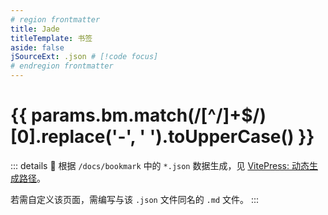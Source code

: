 ```yaml
---
# region frontmatter
title: Jade
titleTemplate: 书签
aside: false
jSourceExt: .json # [!code focus]
# endregion frontmatter
---
```


<script setup>
import { useData } from 'vitepress'

const { params } = useData()

</script>

# {{ params.bm.match(/[^/]+$/)[0].replace('-', ' ').toUpperCase() }}

::: details :tada:
根据 `/docs/bookmark` 中的 `*.json` 数据生成，见 [VitePress: 动态生成路径](https://vitepress.dev/zh/guide/routing#dynamically-generating-paths)。

若需自定义该页面，需编写与该 `.json` 文件同名的 `.md` 文件。
:::

<LinkGrid :data="params.data" titleLevel="normal" />
